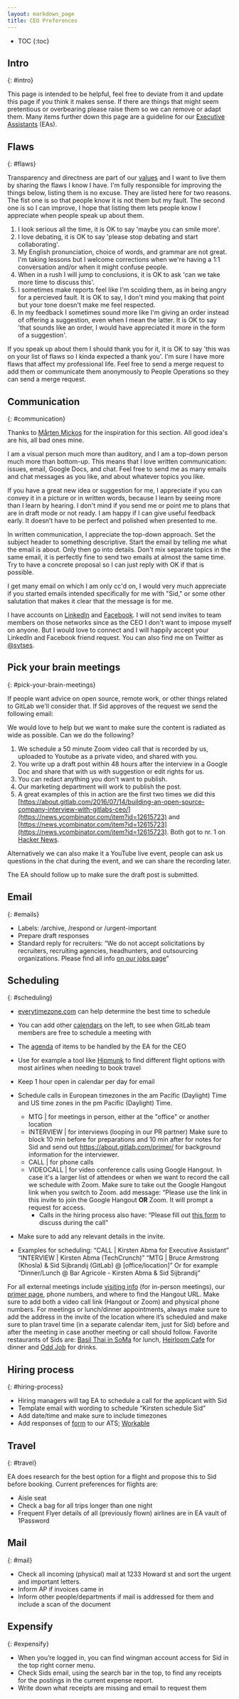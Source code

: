 ```yaml
---
layout: markdown_page
title: CEO Preferences
---
```


- TOC
{:toc}

## Intro
{: #intro}

This page is intended to be helpful, feel free to deviate from it and update this page if you think it makes sense.
If there are things that might seem pretentious or overbearing please raise them so we can remove or adapt them.
Many items further down this page are a guideline for our [Executive Assistants](https://about.gitlab.com/jobs/executive-assistant/) (EAs).

## Flaws
{: #flaws}

Transparency and directness are part of our [values](https://about.gitlab.com/handbook/#values) and I want to live them by sharing the flaws I know I have.
I'm fully responsible for improving the things below, listing them is no excuse.
They are listed here for two reasons.
The fist one is so that people know it is not them but my fault.
The second one is so I can improve, I hope that listing them lets people know I appreciate when people speak up about them.

1. I look serious all the time, it is OK to say 'maybe you can smile more'.
2. I love debating, it is OK to say 'please stop debating and start collaborating'.
3. My English pronunciation, choice of words, and grammar are not great. I'm taking lessons but I welcome corrections when we're having a 1:1 conversation and/or when it might confuse people.
4. When in a rush I will jump to conclusions, it is OK to ask 'can we take more time to discuss this'.
5. I sometimes make reports feel like I'm scolding them, as in being angry for a percieved fault. It is OK to say, I don't mind you making that point but your tone doesn't make me feel respected.
6. In my feedback I sometimes sound more like I'm giving an order instead of offering a suggestion, even when I mean the latter. It is OK to say 'that sounds like an order, I would have appreciated it more in the form of a suggestion'.

If you speak up about them I should thank you for it, it is OK to say 'this was on your list of flaws so I kinda expected a thank you'.
I'm sure I have more flaws that affect my professional life.
Feel free to send a merge request to add them or communicate them anonymously to People Operations so they can send a merge request.

## Communication
{: #communication}

Thanks to [Mårten Mickos](https://www.linkedin.com/in/martenmickos) for the inspiration for this section. All good idea's are his, all bad ones mine.

I am a visual person much more than auditory, and I am a top-down person much more than bottom-up. This means that I love written communication: issues, email, Google Docs, and chat. Feel free to send me as many emails and chat messages as you like, and about whatever topics you like.

If you have a great new idea or suggestion for me, I appreciate if you can convey it in a picture or in written words, because I learn by seeing more than I learn by hearing. I don't mind if you send me or point me to plans that are in draft mode or not ready. I am happy if I can give useful feedback early. It doesn’t have to be perfect and polished when presented to me.

In written communication, I appreciate the top-down approach. Set the subject header to something descriptive. Start the email by telling me what the email is about. Only then go into details. Don't mix separate topics in the same email, it is perfectly fine to send two emails at almost the same time. Try to have a concrete proposal so I can just reply with OK if that is possible.

I get many email on which I am only cc'd on, I would very much appreciate if you started emails intended specifically for me with "Sid," or some other salutation that makes it clear that the message is for me.

I have accounts on [LinkedIn](https://www.linkedin.com/in/sijbrandij) and [Facebook](https://www.facebook.com/sytse). I will not send invites to team members on those networks since as the CEO I don't want to impose myself on anyone. But I would love to connect and I will happily accept your LinkedIn and Facebook friend request. You can also find me on Twitter as [@sytses](https://twitter.com/sytses).

## Pick your brain meetings
{: #pick-your-brain-meetings}

If people want advice on open source, remote work, or other things related to GitLab we'll consider that. If Sid approves of the request we send the following email:

We would love to help but we want to make sure the content is radiated as wide as possible. Can we do the following?

1. We schedule a 50 minute Zoom video call that is recorded by us, uploaded to Youtube as a private video, and shared with you.
1. You write up a draft post within 48 hours after the interview in a Google Doc and share that with us with suggestion or edit rights for us.
1. You can redact anything you don't want to publish.
1. Our marketing department will work to publish the post.
1. A great examples of this in action are the first two times we did this [https://about.gitlab.com/2016/07/14/building-an-open-source-company-interview-with-gitlabs-ceo/](https://news.ycombinator.com/item?id=12615723) and [https://news.ycombinator.com/item?id=12615723](https://news.ycombinator.com/item?id=12615723). Both got to nr. 1 on [Hacker News](https://news.ycombinator.com/).

Alternatively we can also make it a YouTube live event, people can ask us questions in the chat during the event, and we can share the recording later.

The EA should follow up to make sure the draft post is submitted.

## Email
{: #emails}

* Labels: /archive, /respond or /urgent-important
* Prepare draft responses
* Standard reply for recruiters:
“We do not accept solicitations by recruiters, recruiting agencies, headhunters, and outsourcing organizations. Please find all info [on our jobs page](https://about.gitlab.com/jobs/#no-recruiters)”

## Scheduling
{: #scheduling}

* [everytimezone.com](http://www.everytimezone.com) can help determine the best time to schedule
* You can add other [calendars](calendar.google.com) on the left, to see when GitLab team members are free to schedule a meeting with
* The [agenda](https://docs.google.com/document/d/187Q355Q4IvrJ-uayVamoQmh0aXZ6eixAOE90jZspAY4/edit?ts=574610db&pli=1) of items to be handled by the EA for the CEO
* Use for example a tool like [Hipmunk](www.hipmunk.com) to find different flight options with most airlines when needing to book travel
* Keep 1 hour open in calendar per day for email
* Schedule calls in European timezones in the am Pacific (Daylight) Time and US time zones in the pm Pacific (Daylight) Time.
    * MTG |  for meetings in person, either at the "office" or another location
    * INTERVIEW |  for interviews (looping in our PR partner)
    Make sure to block 10 min before for preparations and 10 min after for notes for Sid and send out https://about.gitlab.com/primer/ for background information for the interviewer.
    * CALL | for phone calls
    * VIDEOCALL | for video conference calls using Google Hangout. In case it's a larger list of attendees or when we want to record the call we schedule with Zoom. Make sure to take out the Google Hangout link when you switch to Zoom.
    add message:
    “Please use the link in this invite to join the Google Hangout **OR** Zoom. It will prompt a request for access.
	    * Calls in the hiring process also have:
	    “Please fill out [this form](https://docs.google.com/a/gitlab.com/forms/d/1lBq_oXaqpQRs-SeEs3EvpxFGK55Enqn_nzkLq2l3Rwg/viewform) to discuss during the call”

* Make sure to add any relevant details in the invite.
* Examples for scheduling:
“CALL | Kirsten Abma for Executive Assistant”
“INTERVIEW | Kirsten Abma (TechCrunch)”
“MTG | Bruce Armstrong (Khosla) & Sid Sijbrandij (GitLab) @ [office/location]”
Or for example “Dinner/Lunch @ Bar Agricole - Kirsten Abma & Sid Sijbrandij”

For all external meetings include [visiting info](about.gitlab.com/visiting) (for in-person meetings), our [primer page](about.gitlab.com/primer), phone numbers, and where to find the Hangout URL. Make sure to add both a video call link (Hangout or Zoom) and physical phone numbers.
For meetings or lunch/dinner appointments, always make sure to add the address in the invite of the location where it’s scheduled and make sure to plan travel time (in a separate calendar item, just for Sid) before and after the meeting in case another meeting or call should follow.
Favorite restaurants of Sids are: [Basil Thai in SoMa](http://www.basilthai.com/home.html) for lunch, [Heirloom Cafe](https://heirloom-sf.com/) for dinner and [Odd Job](http://oddjobsf.com/) for drinks.

## Hiring process
{: #hiring-process}

* Hiring managers will tag EA to schedule a call for the applicant with Sid
* Template email with wording to schedule “Kirsten schedule Sid”
* Add date/time and make sure to include timezones
* Add responses of [form](https://docs.google.com/a/gitlab.com/forms/d/1lBq_oXaqpQRs-SeEs3EvpxFGK55Enqn_nzkLq2l3Rwg/viewform) to our ATS; [Workable](https://gitlab.workable.com/backend)

## Travel
{: #travel}

EA does research for the best option for a flight and propose this to Sid before booking.
Current preferences for flights are:
* Aisle seat
* Check a bag for all trips longer than one night
* Frequent Flyer details of all (previously flown) airlines are in EA vault of 1Password

## Mail
{: #mail}

* Check all incoming (physical) mail at 1233 Howard st and sort the urgent and important letters.
* Inform AP if invoices came in
* Inform other people/departments if mail is addressed for them and include a scan of the document

## Expensify
{: #expensify}

* When you’re logged in, you can find wingman account access for Sid in the top right corner menu.
* Check Sids email, using the search bar in the top, to find any receipts for the postings in the current expense report.
* Write down what receipts are missing and email to request them
